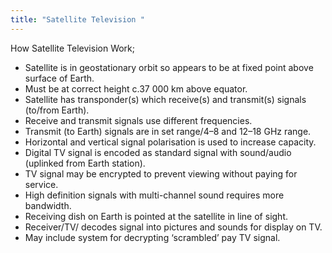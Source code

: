 ```yaml
---
title: "Satellite Television "
--- 
```

How Satellite Television Work;

- Satellite is in geostationary orbit so appears to be at fixed point above surface of Earth.
- Must be at correct height c.37 000 km above equator.
- Satellite has transponder(s) which receive(s) and transmit(s) signals (to/from Earth).
- Receive and transmit signals use different frequencies.
- Transmit (to Earth) signals are in set range/4–8 and 12–18 GHz range.
- Horizontal and vertical signal polarisation is used to increase capacity.
- Digital TV signal is encoded as standard signal with sound/audio (uplinked from Earth station).
- TV signal may be encrypted to prevent viewing without paying for service.
- High definition signals with multi-channel sound requires more bandwidth.
- Receiving dish on Earth is pointed at the satellite in line of sight.
- Receiver/TV/ decodes signal into pictures and sounds for display on TV.
- May include system for decrypting ‘scrambled’ pay TV signal.
